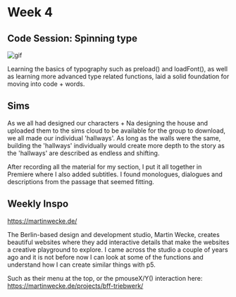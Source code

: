 # Week 4

## Code Session: Spinning type

![gif](https://github.com/KristineGudmundsen/CodeWords/raw/master/SKO/Week_04/TypeTestSpinning.gif)

Learning the basics of typography such as preload() and loadFont(), as well as learning more advanced type related functions, laid a solid foundation for moving into code + words. 

## Sims
As we all had designed our characters + Na designing the house and uploaded them to the sims cloud to be available for the group to download, we all made our individual 'hallways'. As long as the walls were the same, building the 'hallways' individually would create more depth to the story as the 'hallways' are described as endless and shifting.

After recording all the material for my section, I put it all together in Premiere where I also added subtitles. I found monologues, dialogues and descriptions from the passage that seemed fitting. 

## Weekly Inspo

https://martinwecke.de/

The Berlin-based design and development studio, Martin Wecke, creates beautiful websites where they add interactive details that make the websites a creative playground to explore. I came across the studio a couple of years ago and it is not before now I can look at some of the functions and understand how I can create similar things with p5. 

Such as their menu at the top, or the pmouseX/Y() interaction here:
https://martinwecke.de/projects/bff-triebwerk/
